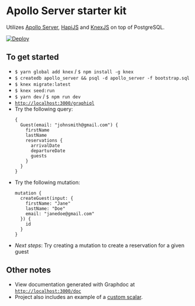 # Apollo Server starter kit

Utilizes [Apollo Server](https://www.apollographql.com/docs/apollo-server/), [HapiJS](https://hapijs.com/) and [KnexJS](https://knexjs.org/) on top of PostgreSQL.

[![Deploy](https://www.herokucdn.com/deploy/button.svg)](https://heroku.com/deploy?template=https://github.com/Preposterous/apollo-server-starter)

## To get started

- `$ yarn global add knex` / `$ npm install -g knex`
- `$ createdb apollo_server && psql -d apollo_server -f bootstrap.sql`
- `$ knex migrate:latest`
- `$ knex seed:run`
- `$ yarn dev` / `$ npm run dev`
- [`http://localhost:3000/graphiql`](http://localhost:3000/graphiql)
- Try the following query:
  ```
  {
    Guest(email: "johnsmith@gmail.com") {
      firstName
      lastName
      reservations {
        arrivalDate
        departureDate
        guests
      }
    }
  }
  ```
- Try the following mutation:
  ```
  mutation {
    createGuest(input: {
      firstName: "Jane"
      lastName: "Doe"
      email: "janedoe@gmail.com"
    }) {
      id
    }
  }
  ```
- _Next steps_: Try creating a mutation to create a reservation for a given guest

## Other notes

- View documentation generated with Graphdoc at [`http://localhost:3000/doc`](http://localhost:3000/doc)
- Project also includes an example of a [custom scalar](https://github.com/Preposterous/apollo-server-starter/blob/master/lib/resolvers.js#L6-L21).
